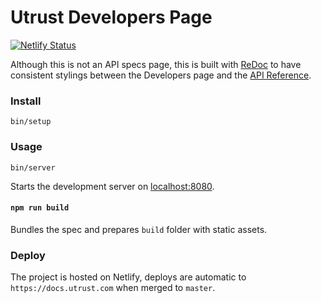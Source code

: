 # Utrust Developers Page

[![Netlify Status](https://api.netlify.com/api/v1/badges/79dd4173-485f-41ed-bc18-e75cbeaca004/deploy-status)](https://app.netlify.com/sites/jolly-keller-612a14/deploys)

Although this is not an API specs page, this is built with [ReDoc](https://github.com/Redocly/redoc) to have consistent stylings between the Developers page and the [API Reference](https://github.com/utrustdev/merchant-api-spec).

### Install

```
bin/setup
```

### Usage

```
bin/server
```

Starts the development server on [localhost:8080](localhost:8080).

#### `npm run build`

Bundles the spec and prepares `build` folder with static assets.

### Deploy

The project is hosted on Netlify, deploys are automatic to `https://docs.utrust.com` when merged to `master`.
